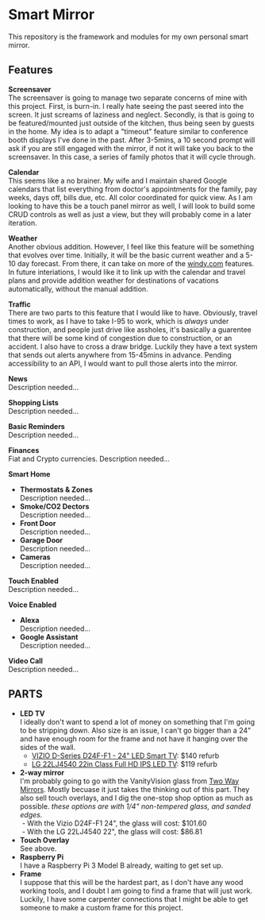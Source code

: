 # Smart Mirror
This repository is the framework and modules for my own personal smart mirror.

## Features
**Screensaver**  
The screensaver is going to manage two separate concerns of mine with this project. First, is burn-in. I really hate seeing the past seered into the screen. It just screams of laziness and neglect. Secondly, is that is going to be featured/mounted just outside of the kitchen, thus being seen by guests in the home. 
My idea is to adapt a "timeout" feature similar to conference booth displays I've done in the past. After 3-5mins, a 10 second prompt will ask if you are still engaged with the mirror, if not it will take you back to the screensaver. In this case, a series of family photos that it will cycle through.

**Calendar**  
This seems like a no brainer. My wife and I maintain shared Google calendars that list everything from doctor's appointments for the family, pay weeks, days off, bills due, etc. All color coordinated for quick view. As I am looking to have this be a touch panel mirror as well, I will look to build some CRUD controls as well as just a view, but they will probably come in a later iteration.

**Weather**  
Another obvious addition. However, I feel like this feature will be something that evolves over time. Initially, it will be the basic current weather and a 5-10 day forecast. From there, it can take on more of the [windy.com](https://www.windy.com/?39.938,-74.795,11) features. In future interiations, I would like it to link up with the calendar and travel plans and provide addition weather for destinations of vacations automatically, without the manual addition.

**Traffic**   
There are two parts to this feature that I would like to have. Obviously, travel times to work, as I have to take I-95 to work, which is *always* under construction, and people just drive like assholes, it's basically a guarentee that there will be some kind of congestion due to construction, or an accident. I also have to cross a draw bridge. Luckily they have a text system that sends out alerts anywhere from 15-45mins in advance. Pending accessibility to an API, I would want to pull those alerts into the mirror.

**News**  
Description needed...

**Shopping Lists**  
Description needed...

**Basic Reminders**   
Description needed...

**Finances**   
Fiat and Crypto currencies. Description needed...  

**Smart Home**   
- **Thermostats & Zones**  
Description needed...
- **Smoke/CO2 Dectors**    
Description needed...
- **Front Door**  
Description needed...
- **Garage Door**  
Description needed...
- **Cameras**  
Description needed...

**Touch Enabled**   
Description needed...

**Voice Enabled**
- **Alexa**   
Description needed...
- **Google Assistant**   
Description needed...

**Video Call**  
Description needed...

## PARTS
- **LED TV**   
I ideally don't want to spend a lot of money on something that I'm going to be stripping down. Also size is an issue, I can't go bigger than a 24" and have enough room for the frame and not have it hanging over the sides of the wall. 
  - [VIZIO D-Series D24F-F1 - 24" LED Smart TV](https://www.amazon.com/VIZIO-SmartCast-Class-Certified-Refurbished/dp/B078Z1DYD9): $140 refurb
  - [LG 22LJ4540 22in Class Full HD IPS LED TV](https://www.ebay.com/itm/LG-22LJ4540-22in-Class-Full-HD-IPS-LED-TV/172789253991): $119 refurb
- **2-way mirror**   
I'm probably going to go with the VanityVision glass from [Two Way Mirrors](https://www.twowaymirrors.com/smart-mirror/). Mostly becuase it just takes the thinking out of this part. They also sell touch overlays, and I dig the one-stop shop option as much as possible. *these options are with 1/4" non-tempered glass, and sanded edges.*    
  - With the Vizio D24F-F1 24", the glass will cost: $101.60    
  - With the LG 22LJ4540 22", the glass will cost: $86.81    
- **Touch Overlay**     
See above.  
- **Raspberry Pi**   
I have a Raspberry Pi 3 Model B already, waiting to get set up.  
- **Frame**  
I suppose that this will be the hardest part, as I don't have any wood working tools, and I doubt I am going to find a frame that will just work. Luckily, I have some carpenter connections that I might be able to get someone to make a custom frame for this project.  

